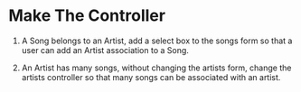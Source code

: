 # Make The Controller

1. A Song belongs to an Artist, add a select box to the songs form so that a user can add an Artist association to a Song.

2. An Artist has many songs, without changing the artists form, change the artists controller so that many songs can be associated with an artist.